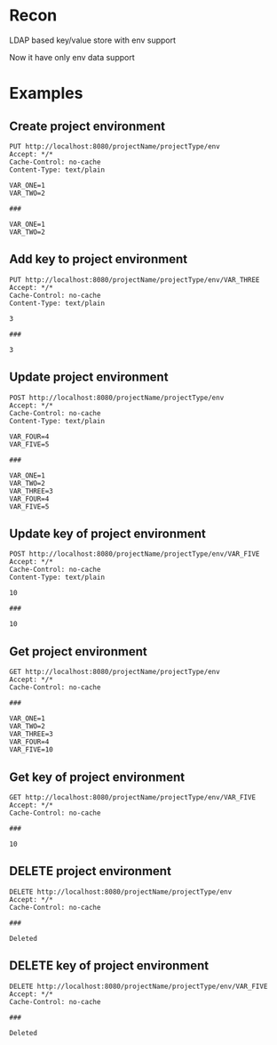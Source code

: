 # Recon
LDAP based key/value store with env support

Now it have only env data support

# Examples

## Create project environment
```http
PUT http://localhost:8080/projectName/projectType/env
Accept: */*
Cache-Control: no-cache
Content-Type: text/plain

VAR_ONE=1
VAR_TWO=2

###

VAR_ONE=1
VAR_TWO=2
```
## Add key to project environment
```http
PUT http://localhost:8080/projectName/projectType/env/VAR_THREE
Accept: */*
Cache-Control: no-cache
Content-Type: text/plain

3

###

3
```

## Update project environment
```http
POST http://localhost:8080/projectName/projectType/env
Accept: */*
Cache-Control: no-cache
Content-Type: text/plain

VAR_FOUR=4
VAR_FIVE=5

###

VAR_ONE=1
VAR_TWO=2
VAR_THREE=3
VAR_FOUR=4
VAR_FIVE=5
```
## Update key of project environment
```http
POST http://localhost:8080/projectName/projectType/env/VAR_FIVE
Accept: */*
Cache-Control: no-cache
Content-Type: text/plain

10

###

10
```

## Get project environment
```http
GET http://localhost:8080/projectName/projectType/env
Accept: */*
Cache-Control: no-cache

###

VAR_ONE=1
VAR_TWO=2
VAR_THREE=3
VAR_FOUR=4
VAR_FIVE=10
```
## Get key of project environment
```http
GET http://localhost:8080/projectName/projectType/env/VAR_FIVE
Accept: */*
Cache-Control: no-cache

###

10
```

## DELETE project environment
```http
DELETE http://localhost:8080/projectName/projectType/env
Accept: */*
Cache-Control: no-cache

###

Deleted
```
## DELETE key of project environment
```http
DELETE http://localhost:8080/projectName/projectType/env/VAR_FIVE
Accept: */*
Cache-Control: no-cache

### 

Deleted
```

